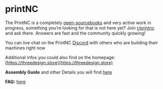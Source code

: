# printNC
The PrintNC is a completely [open-sourcebooks](https://creativecommons.org/licenses/by/4.0/) and very active work in progress, something you’re looking for that is not here yet? Join [r/printnc](http://www.reddit.com/r/printnc) and ask there. Answers are fast and the community quickly growing!

You can live chat on the PrintNC [Discord](https://discord.gg/RxzPna6) with others who are building their machines right now

Additional infos you could also find on the homepage: [https://threedesign.store](https://threedesign.store)

**Assembly Guide** and other Details you will find [here](doc/README.md)

**FAQ:** [here](doc/faq.md)

